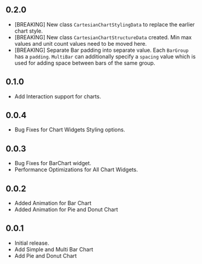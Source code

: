 ## 0.2.0
* [BREAKING] New class `CartesianChartStylingData` to replace the earlier chart style.
* [BREAKING] New class `CartesianChartStructureData` created. Min max values and unit count values need to be moved here.
* [BREAKING] Separate Bar padding into separate value. Each `BarGroup` has a `padding`. `MultiBar` can additionally specify a `spacing` value which is used for adding space between bars of the same group.

## 0.1.0

* Add Interaction support for charts.

## 0.0.4

* Bug Fixes for Chart Widgets Styling options.

## 0.0.3

* Bug Fixes for BarChart widget.
* Performance Optimizations for All Chart Widgets.

## 0.0.2

* Added Animation for Bar Chart
* Added Animation for Pie and Donut Chart

## 0.0.1

* Initial release.
* Add Simple and Multi Bar Chart
* Add Pie and Donut Chart
